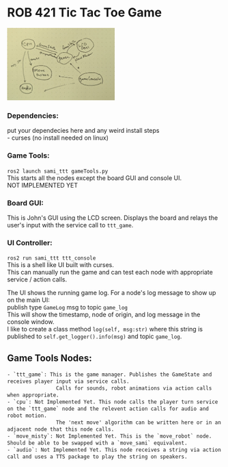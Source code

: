 # ROB 421 Tic Tac Toe Game
   
<img src="sami_ttt/assets/nodes_sketch.jpg"  width="50%"/>  
  
### Dependencies:
put your dependecies here and any weird install steps  
    - curses (no install needed on linux)  
  
### Game Tools:
`ros2 launch sami_ttt gameTools.py`  
This starts all the nodes except the board GUI and console UI.  
NOT IMPLEMENTED YET  
  
### Board GUI:
This is John's GUI using the LCD screen. Displays the board and relays the user's input with the service call to `ttt_game`.
  
### UI Controller:
`ros2 run sami_ttt ttt_console`  
This is a shell like UI built with curses.  
This can manually run the game and can test each node with appropriate service / action calls.  
  
The UI shows the running game log. For a node's log message to show up on the main UI:  
publish type `GameLog` msg to topic `game_log`  
This will show the timestamp, node of origin, and log message in the console window.  
I like to create a class method `log(self, msg:str)` where this string is published to `self.get_logger().info(msg)` and topic `game_log`.  

## Game Tools Nodes:  
    - `ttt_game`: This is the game manager. Publishes the GameState and receives player input via service calls.  
                    Calls for sounds, robot animations via action calls when appropriate.  
    - `cpu`: Not Implemented Yet. This node calls the player turn service on the `ttt_game` node and the relevent action calls for audio and robot motion.
                    The 'next move' algorithm can be written here or in an adjacent node that this node calls.  
    - `move_misty`: Not Implemented Yet. This is the `move_robot` node. Should be able to be swapped with a `move_sami` equivalent.  
    - `audio`: Not Implemented Yet. This node receives a string via action call and uses a TTS package to play the string on speakers.  